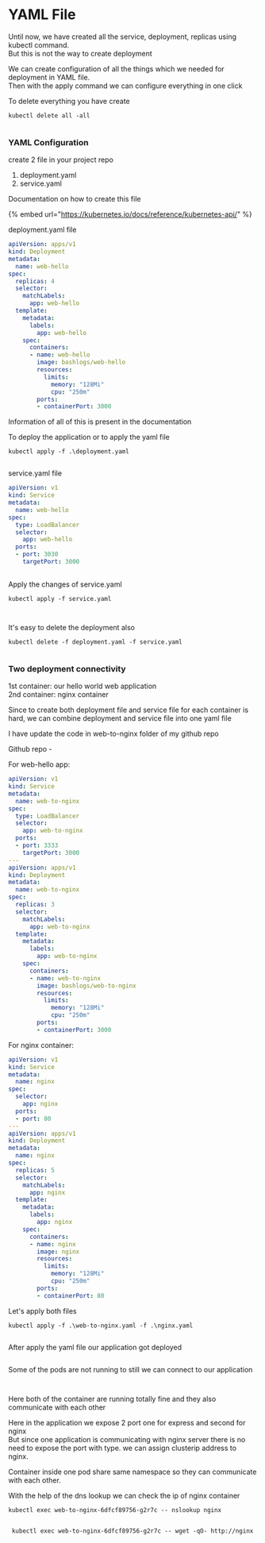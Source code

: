 # YAML File

Until now, we have created all the service, deployment, replicas using kubectl command.\
But this is not the way to create deployment

We can create configuration of all the things which we needed for deployment in YAML file.\
Then with the apply command we can configure everything in one click



To delete everything you have create

```
kubectl delete all -all
```

<figure><img src="../.gitbook/assets/image (37).png" alt=""><figcaption></figcaption></figure>

### YAML Configuration

create 2 file in your project repo

1. deployment.yaml
2. service.yaml

Documentation on how to create this file

{% embed url="https://kubernetes.io/docs/reference/kubernetes-api/" %}

deployment.yaml file

```yaml
apiVersion: apps/v1
kind: Deployment
metadata:
  name: web-hello
spec:
  replicas: 4
  selector:
    matchLabels:
      app: web-hello
  template:
    metadata:
      labels:
        app: web-hello
    spec:
      containers:
      - name: web-hello
        image: bashlogs/web-hello
        resources:
          limits:
            memory: "128Mi"
            cpu: "250m"
        ports:
        - containerPort: 3000
```

Information of all of this is present in the documentation

To deploy the application or to apply the yaml file

```
kubectl apply -f .\deployment.yaml
```

<figure><img src="../.gitbook/assets/image (38).png" alt=""><figcaption></figcaption></figure>

service.yaml file

```yaml
apiVersion: v1
kind: Service
metadata:
  name: web-hello
spec:
  type: LoadBalancer
  selector:
    app: web-hello
  ports:
  - port: 3030
    targetPort: 3000
  
```

Apply the changes of service.yaml

```
kubectl apply -f service.yaml
```

<figure><img src="../.gitbook/assets/image (39).png" alt=""><figcaption></figcaption></figure>

<figure><img src="../.gitbook/assets/image (40).png" alt=""><figcaption></figcaption></figure>

It's easy to delete the deployment also

```
kubectl delete -f deployment.yaml -f service.yaml
```

<figure><img src="../.gitbook/assets/image (41).png" alt=""><figcaption></figcaption></figure>

### Two deployment connectivity

1st container: our hello world web application\
2nd container: nginx container

Since to create both deployment file and service file for each container is hard, we can combine deployment and service file into one yaml file

I have update the code in web-to-nginx folder of my github repo

Github repo -&#x20;

For web-hello app:

```yaml
apiVersion: v1
kind: Service
metadata:
  name: web-to-nginx
spec:
  type: LoadBalancer
  selector:
    app: web-to-nginx
  ports:
  - port: 3333
    targetPort: 3000
---
apiVersion: apps/v1
kind: Deployment
metadata:
  name: web-to-nginx
spec:
  replicas: 3
  selector:
    matchLabels:
      app: web-to-nginx
  template:
    metadata:
      labels:
        app: web-to-nginx
    spec:
      containers:
      - name: web-to-nginx
        image: bashlogs/web-to-nginx
        resources:
          limits:
            memory: "128Mi"
            cpu: "250m"
        ports:
        - containerPort: 3000

```

For nginx container:

```yaml
apiVersion: v1
kind: Service
metadata:
  name: nginx
spec:
  selector:
    app: nginx
  ports:
  - port: 80
---
apiVersion: apps/v1
kind: Deployment
metadata:
  name: nginx
spec:
  replicas: 5
  selector:
    matchLabels:
      app: nginx
  template:
    metadata:
      labels:
        app: nginx
    spec:
      containers:
      - name: nginx
        image: nginx
        resources:
          limits:
            memory: "128Mi"
            cpu: "250m"
        ports:
        - containerPort: 80

```

Let's apply both files

```
kubectl apply -f .\web-to-nginx.yaml -f .\nginx.yaml
```

<figure><img src="../.gitbook/assets/image (42).png" alt=""><figcaption></figcaption></figure>

After apply the yaml file our application got deployed

<figure><img src="../.gitbook/assets/image (43).png" alt=""><figcaption></figcaption></figure>

Some of the pods are not running to still we can connect to our application

<figure><img src="../.gitbook/assets/image (44).png" alt=""><figcaption></figcaption></figure>

<figure><img src="../.gitbook/assets/image (45).png" alt=""><figcaption></figcaption></figure>



Here both of the container are running totally fine and they also communicate with each other

Here in the application we expose 2 port one for express and second for nginx\
But since one application is communicating with nginx server there is no need to expose the port with type. we can assign clusterip address to nginx.

Container inside one pod share same namespace so they can communicate with each other.

With the help of the dns lookup we can check the ip of nginx container

```
kubectl exec web-to-nginx-6dfcf89756-g2r7c -- nslookup nginx
```

<figure><img src="../.gitbook/assets/image (46).png" alt=""><figcaption></figcaption></figure>

```
 kubectl exec web-to-nginx-6dfcf89756-g2r7c -- wget -qO- http://nginx
```

<figure><img src="../.gitbook/assets/image (47).png" alt=""><figcaption></figcaption></figure>



